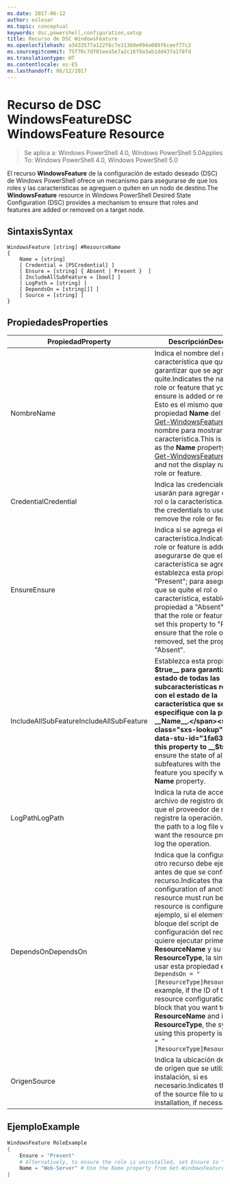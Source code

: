```yaml
---
ms.date: 2017-06-12
author: eslesar
ms.topic: conceptual
keywords: dsc,powershell,configuration,setup
title: Recurso de DSC WindowsFeature
ms.openlocfilehash: a3433577a122f6c7e31360e094a089f6ceef77c2
ms.sourcegitcommit: 75f70c7df01eea5e7a2c16f9a3ab1dd437a1f8fd
ms.translationtype: HT
ms.contentlocale: es-ES
ms.lasthandoff: 06/12/2017
---
```

# <a name="dsc-windowsfeature-resource"></a><span data-ttu-id="1fa63-103">Recurso de DSC WindowsFeature</span><span class="sxs-lookup"><span data-stu-id="1fa63-103">DSC WindowsFeature Resource</span></span>

> <span data-ttu-id="1fa63-104">Se aplica a: Windows PowerShell 4.0, Windows PowerShell 5.0</span><span class="sxs-lookup"><span data-stu-id="1fa63-104">Applies To: Windows PowerShell 4.0, Windows PowerShell 5.0</span></span>

<span data-ttu-id="1fa63-105">El recurso **WindowsFeature** de la configuración de estado deseado (DSC) de Windows PowerShell ofrece un mecanismo para asegurarse de que los roles y las características se agreguen o quiten en un nodo de destino.</span><span class="sxs-lookup"><span data-stu-id="1fa63-105">The **WindowsFeature** resource in Windows PowerShell Desired State Configuration (DSC) provides a mechanism to ensure that roles and features are added or removed on a target node.</span></span>

## <a name="syntax"></a><span data-ttu-id="1fa63-106">Sintaxis</span><span class="sxs-lookup"><span data-stu-id="1fa63-106">Syntax</span></span>

```
WindowsFeature [string] #ResourceName
{
    Name = [string]
    [ Credential = [PSCredential] ]
    [ Ensure = [string] { Absent | Present }  ]
    [ IncludeAllSubFeature = [bool] ]
    [ LogPath = [string] ]
    [ DependsOn = [string[]] ]
    [ Source = [string] ]
}
```

## <a name="properties"></a><span data-ttu-id="1fa63-107">Propiedades</span><span class="sxs-lookup"><span data-stu-id="1fa63-107">Properties</span></span>

|  <span data-ttu-id="1fa63-108">Propiedad</span><span class="sxs-lookup"><span data-stu-id="1fa63-108">Property</span></span>  |  <span data-ttu-id="1fa63-109">Descripción</span><span class="sxs-lookup"><span data-stu-id="1fa63-109">Description</span></span>   | 
|---|---| 
| <span data-ttu-id="1fa63-110">Nombre</span><span class="sxs-lookup"><span data-stu-id="1fa63-110">Name</span></span>| <span data-ttu-id="1fa63-111">Indica el nombre del rol o la característica que quiere garantizar que se agregue o se quite.</span><span class="sxs-lookup"><span data-stu-id="1fa63-111">Indicates the name of the role or feature that you want to ensure is added or removed.</span></span> <span data-ttu-id="1fa63-112">Esto es el mismo que la propiedad __Name__ del cmdlet [Get-WindowsFeature](https://technet.microsoft.com/en-us/library/jj205469.aspx) y no el nombre para mostrar del rol o la característica.</span><span class="sxs-lookup"><span data-stu-id="1fa63-112">This is the same as the __Name__ property from the [Get-WindowsFeature](https://technet.microsoft.com/en-us/library/jj205469.aspx) cmdlet, and not the display name of the role or feature.</span></span>| 
| <span data-ttu-id="1fa63-113">Credential</span><span class="sxs-lookup"><span data-stu-id="1fa63-113">Credential</span></span>| <span data-ttu-id="1fa63-114">Indica las credenciales que se usarán para agregar o quitar el rol o la característica.</span><span class="sxs-lookup"><span data-stu-id="1fa63-114">Indicates the credentials to use to add or remove the role or feature.</span></span>| 
| <span data-ttu-id="1fa63-115">Ensure</span><span class="sxs-lookup"><span data-stu-id="1fa63-115">Ensure</span></span>| <span data-ttu-id="1fa63-116">Indica si se agrega el rol o la característica.</span><span class="sxs-lookup"><span data-stu-id="1fa63-116">Indicates if the role or feature is added.</span></span> <span data-ttu-id="1fa63-117">Para asegurarse de que el rol o la característica se agregue, establezca esta propiedad en "Present"; para asegurarse de que se quite el rol o característica, establezca la propiedad a "Absent".</span><span class="sxs-lookup"><span data-stu-id="1fa63-117">To ensure that the role or feature is added, set this property to "Present" To ensure that the role or feature is removed, set the property to "Absent".</span></span>| 
| <span data-ttu-id="1fa63-118">IncludeAllSubFeature</span><span class="sxs-lookup"><span data-stu-id="1fa63-118">IncludeAllSubFeature</span></span>| <span data-ttu-id="1fa63-119">Establezca esta propiedad en __$true__ para garantizar el estado de todas las subcaracterísticas requeridas con el estado de la característica que se especifique con la propiedad __Name__.</span><span class="sxs-lookup"><span data-stu-id="1fa63-119">Set this property to __$true__ to ensure the state of all required subfeatures with the state of the feature you specify with the __Name__ property.</span></span>| 
| <span data-ttu-id="1fa63-120">LogPath</span><span class="sxs-lookup"><span data-stu-id="1fa63-120">LogPath</span></span>| <span data-ttu-id="1fa63-121">Indica la ruta de acceso a un archivo de registro donde quiera que el proveedor de recursos registre la operación.</span><span class="sxs-lookup"><span data-stu-id="1fa63-121">Indicates the path to a log file where you want the resource provider to log the operation.</span></span>| 
| <span data-ttu-id="1fa63-122">DependsOn</span><span class="sxs-lookup"><span data-stu-id="1fa63-122">DependsOn</span></span>| <span data-ttu-id="1fa63-123">Indica que la configuración de otro recurso debe ejecutarse antes de que se configure este recurso.</span><span class="sxs-lookup"><span data-stu-id="1fa63-123">Indicates that the configuration of another resource must run before this resource is configured.</span></span> <span data-ttu-id="1fa63-124">Por ejemplo, si el elemento ID del bloque del script de configuración del recurso que quiere ejecutar primero es __ResourceName__ y su tipo es __ResourceType__, la sintaxis para usar esta propiedad es `DependsOn = "[ResourceType]ResourceName"`.</span><span class="sxs-lookup"><span data-stu-id="1fa63-124">For example, if the ID of the resource configuration script block that you want to run first is __ResourceName__ and its type is __ResourceType__, the syntax for using this property is `DependsOn = "[ResourceType]ResourceName"`.</span></span>| 
| <span data-ttu-id="1fa63-125">Origen</span><span class="sxs-lookup"><span data-stu-id="1fa63-125">Source</span></span>| <span data-ttu-id="1fa63-126">Indica la ubicación del archivo de origen que se utilizará para la instalación, si es necesario.</span><span class="sxs-lookup"><span data-stu-id="1fa63-126">Indicates the location of the source file to use for installation, if necessary.</span></span>| 

## <a name="example"></a><span data-ttu-id="1fa63-127">Ejemplo</span><span class="sxs-lookup"><span data-stu-id="1fa63-127">Example</span></span>
```powershell
WindowsFeature RoleExample
{
    Ensure = "Present" 
    # Alternatively, to ensure the role is uninstalled, set Ensure to "Absent"
    Name = "Web-Server" # Use the Name property from Get-WindowsFeature  
}
```


